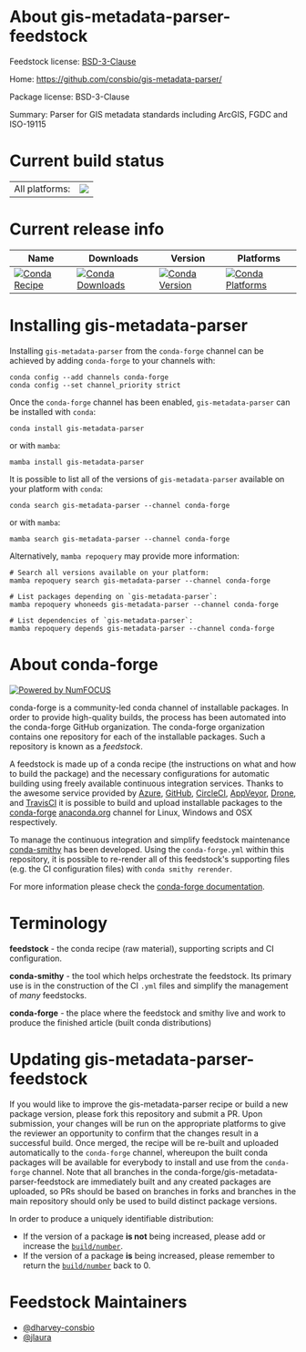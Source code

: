 About gis-metadata-parser-feedstock
===================================

Feedstock license: [BSD-3-Clause](https://github.com/conda-forge/gis-metadata-parser-feedstock/blob/main/LICENSE.txt)

Home: https://github.com/consbio/gis-metadata-parser/

Package license: BSD-3-Clause

Summary: Parser for GIS metadata standards including ArcGIS, FGDC and ISO-19115

Current build status
====================


<table><tr><td>All platforms:</td>
    <td>
      <a href="https://dev.azure.com/conda-forge/feedstock-builds/_build/latest?definitionId=14699&branchName=main">
        <img src="https://dev.azure.com/conda-forge/feedstock-builds/_apis/build/status/gis-metadata-parser-feedstock?branchName=main">
      </a>
    </td>
  </tr>
</table>

Current release info
====================

| Name | Downloads | Version | Platforms |
| --- | --- | --- | --- |
| [![Conda Recipe](https://img.shields.io/badge/recipe-gis--metadata--parser-green.svg)](https://anaconda.org/conda-forge/gis-metadata-parser) | [![Conda Downloads](https://img.shields.io/conda/dn/conda-forge/gis-metadata-parser.svg)](https://anaconda.org/conda-forge/gis-metadata-parser) | [![Conda Version](https://img.shields.io/conda/vn/conda-forge/gis-metadata-parser.svg)](https://anaconda.org/conda-forge/gis-metadata-parser) | [![Conda Platforms](https://img.shields.io/conda/pn/conda-forge/gis-metadata-parser.svg)](https://anaconda.org/conda-forge/gis-metadata-parser) |

Installing gis-metadata-parser
==============================

Installing `gis-metadata-parser` from the `conda-forge` channel can be achieved by adding `conda-forge` to your channels with:

```
conda config --add channels conda-forge
conda config --set channel_priority strict
```

Once the `conda-forge` channel has been enabled, `gis-metadata-parser` can be installed with `conda`:

```
conda install gis-metadata-parser
```

or with `mamba`:

```
mamba install gis-metadata-parser
```

It is possible to list all of the versions of `gis-metadata-parser` available on your platform with `conda`:

```
conda search gis-metadata-parser --channel conda-forge
```

or with `mamba`:

```
mamba search gis-metadata-parser --channel conda-forge
```

Alternatively, `mamba repoquery` may provide more information:

```
# Search all versions available on your platform:
mamba repoquery search gis-metadata-parser --channel conda-forge

# List packages depending on `gis-metadata-parser`:
mamba repoquery whoneeds gis-metadata-parser --channel conda-forge

# List dependencies of `gis-metadata-parser`:
mamba repoquery depends gis-metadata-parser --channel conda-forge
```


About conda-forge
=================

[![Powered by
NumFOCUS](https://img.shields.io/badge/powered%20by-NumFOCUS-orange.svg?style=flat&colorA=E1523D&colorB=007D8A)](https://numfocus.org)

conda-forge is a community-led conda channel of installable packages.
In order to provide high-quality builds, the process has been automated into the
conda-forge GitHub organization. The conda-forge organization contains one repository
for each of the installable packages. Such a repository is known as a *feedstock*.

A feedstock is made up of a conda recipe (the instructions on what and how to build
the package) and the necessary configurations for automatic building using freely
available continuous integration services. Thanks to the awesome service provided by
[Azure](https://azure.microsoft.com/en-us/services/devops/), [GitHub](https://github.com/),
[CircleCI](https://circleci.com/), [AppVeyor](https://www.appveyor.com/),
[Drone](https://cloud.drone.io/welcome), and [TravisCI](https://travis-ci.com/)
it is possible to build and upload installable packages to the
[conda-forge](https://anaconda.org/conda-forge) [anaconda.org](https://anaconda.org/)
channel for Linux, Windows and OSX respectively.

To manage the continuous integration and simplify feedstock maintenance
[conda-smithy](https://github.com/conda-forge/conda-smithy) has been developed.
Using the ``conda-forge.yml`` within this repository, it is possible to re-render all of
this feedstock's supporting files (e.g. the CI configuration files) with ``conda smithy rerender``.

For more information please check the [conda-forge documentation](https://conda-forge.org/docs/).

Terminology
===========

**feedstock** - the conda recipe (raw material), supporting scripts and CI configuration.

**conda-smithy** - the tool which helps orchestrate the feedstock.
                   Its primary use is in the construction of the CI ``.yml`` files
                   and simplify the management of *many* feedstocks.

**conda-forge** - the place where the feedstock and smithy live and work to
                  produce the finished article (built conda distributions)


Updating gis-metadata-parser-feedstock
======================================

If you would like to improve the gis-metadata-parser recipe or build a new
package version, please fork this repository and submit a PR. Upon submission,
your changes will be run on the appropriate platforms to give the reviewer an
opportunity to confirm that the changes result in a successful build. Once
merged, the recipe will be re-built and uploaded automatically to the
`conda-forge` channel, whereupon the built conda packages will be available for
everybody to install and use from the `conda-forge` channel.
Note that all branches in the conda-forge/gis-metadata-parser-feedstock are
immediately built and any created packages are uploaded, so PRs should be based
on branches in forks and branches in the main repository should only be used to
build distinct package versions.

In order to produce a uniquely identifiable distribution:
 * If the version of a package **is not** being increased, please add or increase
   the [``build/number``](https://docs.conda.io/projects/conda-build/en/latest/resources/define-metadata.html#build-number-and-string).
 * If the version of a package **is** being increased, please remember to return
   the [``build/number``](https://docs.conda.io/projects/conda-build/en/latest/resources/define-metadata.html#build-number-and-string)
   back to 0.

Feedstock Maintainers
=====================

* [@dharvey-consbio](https://github.com/dharvey-consbio/)
* [@jlaura](https://github.com/jlaura/)


